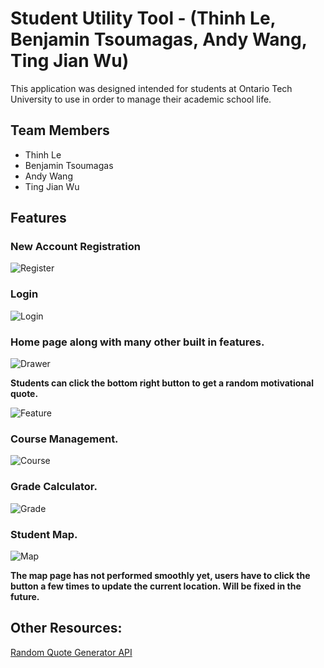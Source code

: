 # Student Utility Tool - (Thinh Le, Benjamin Tsoumagas, Andy Wang, Ting Jian Wu)

This application was designed intended for students at Ontario Tech University to use in order to manage their academic school life.

## Team Members
- Thinh Le
- Benjamin Tsoumagas
- Andy Wang
- Ting Jian Wu

## Features

### New Account Registration

![Register](/img/register.png)

### Login

![Login](/img/login.png)

### Home page along with many other built in features.

![Drawer](/img/drawer.png)

**Students can click the bottom right button to get a random motivational quote.**

![Feature](/img/notification.png)

### Course Management.

![Course](/img/course.png)

### Grade Calculator.

![Grade](/img/grade.png)

### Student Map.

![Map](/img/map.png)

**The map page has not performed smoothly yet, users have to click the button a few times to update the current location. Will be fixed in the future.**

## Other Resources:

[Random Quote Generator API](https://type.fit/api/quotes)
